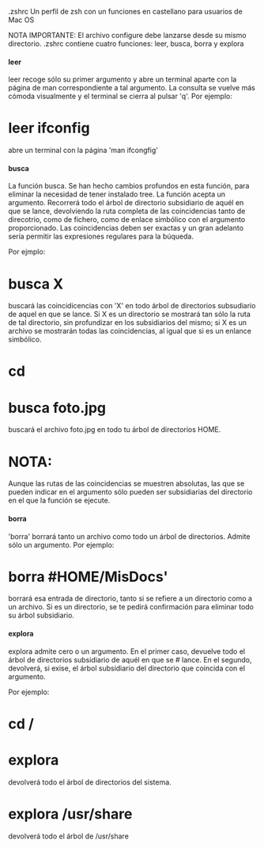 .zshrc
 Un perfil de zsh con un funciones en castellano para usuarios de Mac OS

NOTA IMPORTANTE: El archivo configure debe lanzarse desde su mismo directorio.
.zshrc contiene cuatro funciones: leer, busca, borra y explora

#### leer

leer recoge sólo su primer argumento y abre un terminal aparte con la página de man correspondiente a tal argumento. La  consulta se vuelve más cómoda visualmente y el terminal se cierra al pulsar 'q'. Por ejemplo:

# leer ifconfig

abre un terminal con la página 'man ifcongfig'

#### busca

La función busca. Se han hecho cambios profundos en esta función, para eliminar la necesidad de tener instalado tree. La función acepta un argumento. Recorrerá todo el árbol de directorio subsidiario de aquél en que se lance, devolviendo la ruta completa de las coincidencias tanto de direcotrio, como de fichero, como de enlace simbólico con el argumento proporcionado. Las coincidencias deben ser exactas y un gran adelanto sería permitir las expresiones regulares para la búqueda.

Por ejmplo: 

# busca X

buscará las coincidicencias con 'X' en todo árbol de directorios subsudiario de aquel en que se lance. Si X es un directorio se mostrará tan sólo la ruta de tal directorio, sin profundizar en los subsidiarios del mismo; si X es un archivo se mostrarán todas las coincidencias, al igual que si es un enlance simbólico.

# cd
# busca foto.jpg 

buscará el archivo foto.jpg en todo tu árbol de directorios HOME.

# NOTA:

Aunque las rutas de las coincidencias se muestren absolutas, las que se pueden indicar en el argumento sólo pueden ser subsidiarias del directorio en el que la función se ejecute.

#### borra

'borra' borrará tanto un archivo como todo un árbol de directorios. Admite sólo un argumento. Por ejemplo:

# borra #HOME/MisDocs' 

borrará esa entrada de directorio, tanto si se refiere a un directorio como a un archivo. Si es un directorio, se te pedirá confirmación para eliminar todo su árbol subsidiario.

#### explora

explora admite cero o un argumento. En el primer caso, devuelve todo el árbol de directorios subsidiario de aquél en que se # lance. En el segundo, devolverá, si exise, el árbol subsidiario del directorio que coincida con el argumento.

Por ejemplo:

# cd /
# explora

devolverá todo el árbol de directorios del sistema.

# explora /usr/share

devolverá todo el árbol de /usr/share

